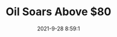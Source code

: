 ---
"title": "Oil Soars Above $80"
"date": "2021-9-28 8:59:1"
"feed_name": "RIGZONE"
"feed_website": "http://www.rigzone.com/"
"feed_rss": "http://www.rigzone.com/news/rss/rigzone_latest.aspx"
"link": "https://www.rigzone.com/news/wire/oil_soars_above_80-28-sep-2021-166551-article/?rss=true"
"file": "_posts/2021-1-1-ba860753604a1df5b955ca91632f0816c55d96cd.md"
"accident": "0"
"drilling": "0"
"dead": "0"
"injured": "0"
"where": "unknown site"
"place": "unknown place"
---